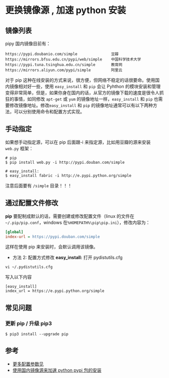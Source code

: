 # 更换镜像源 , 加速 python 安装

## 镜像列表

pipy 国内镜像目前有：

```
https://pypi.doubanio.com/simple               豆瓣
https://mirrors.bfsu.edu.cn/pypi/web/simple    中国科学技术大学
https://pypi.tuna.tsinghua.edu.cn/simple       教育网
https://mirrors.aliyun.com/pypi/simple         阿里云
```

对于 pip 这种在线安装的方式来说，很方便，但网络不稳定的话很要命。使用国内镜像相对好一些，使用 `easy_install` 和 `pip` 会让 Pyhthon 的模块安装和管理变得非常简单，但是，如果你身在国内的话，从官方的镜像下载的速度是很令人抓狂的事情，如同修改 `apt-get` 或 `yum` 的镜像地址一样，`easy_install` 和 `pip` 也需要修改镜像地址。修改`easy_install` 和 `pip` 的镜像地址通常可以有以下两种方法，可以分别使用命令和配置方式实现。

## 手动指定

如果想手动指定源，可以在 pip 后面跟-i 来指定源，比如用豆瓣的源来安装 `web.py` 框架：

```
# pip
$ pip install web.py -i http://pypi.douban.com/simple

# easy_install:
$ easy_install fabric -i http://e.pypi.python.org/simple
```

注意后面要有 `/simple` 目录！！！

## 通过配置文件修改

**pip**
要配制成默认的话，需要创建或修改配置文件（linux 的文件在 `~/.pip/pip.conf`，windows 在`%HOMEPATH%\pip\pip.ini`），修改内容为：

```ini
[global]
index-url = https://pypi.douban.com/simple
```

这样在使用 pip 来安装时，会默认调用该镜像。

-   方法 2: 配置方式修改
    **easy_install:**
    打开 pydistutils.cfg

```
vi ~/.pydistutils.cfg
```

写入以下内容

```
[easy_install]
index_url = https://e.pypi.python.org/simple
```

## 常见问题

### 更新 pip / 升级 pip3

```
$ pip3 install --upgrade pip
```

## 参考

-   [更多配置参数见](https://pip.pypa.io/en/latest/user_guide/#configuration)
-   [使用国内镜像源来加速 python pypi 包的安装](http://topmanopensource.iteye.com/blog/2004853)
